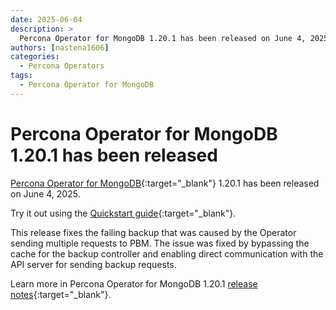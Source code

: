 ```yaml
---
date: 2025-06-04
description: >
  Percona Operator for MongoDB 1.20.1 has been released on June 4, 2025.
authors: [nastena1606]
categories:
  - Percona Operators
tags:
  - Percona Operator for MongoDB
---
```


# Percona Operator for MongoDB 1.20.1 has been released

<!-- more -->

[Percona Operator for MongoDB](https://docs.percona.com/percona-operator-for-mongodb/){:target="_blank"} 1.20.1 has been released on June 4, 2025.

Try it out using the [Quickstart guide](https://docs.percona.com/percona-operator-for-mongodb/quickstart.html){:target="_blank"}.

This release fixes the failing backup that was caused by the Operator sending multiple requests to PBM. The issue was fixed by bypassing the cache for the backup controller and enabling direct communication with the API server for sending backup requests.

Learn more in Percona Operator for MongoDB 1.20.1 [release notes](https://docs.percona.com/percona-operator-for-mongodb/RN/Kubernetes-Operator-for-PSMONGODB-RN1.20.1.html){:target="_blank"}.

